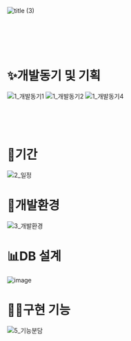 ![title (3)](https://github.com/eunzzzzz1/projectCruise/assets/139827141/3d0beff2-3f3f-4a85-8b62-fdc58167d7fc)
<br>
<br>
<br>

<br>

<br>

# ✨개발동기 및 기획
![1_개발동기1](https://github.com/eunzzzzz1/projectCruise/assets/139827141/d2cc9b71-6fca-40bb-9337-8fe4269ed5f4)
![1_개발동기2](https://github.com/eunzzzzz1/projectCruise/assets/139827141/d5b78b93-750f-461f-9f50-cd2ff7504e8e)
![1_개발동기4](https://github.com/eunzzzzz1/projectCruise/assets/139827141/8ba94c46-50e7-414a-807b-7413d0b16169)


<br>

<br>

<br>

# 📅기간
![2_일정](https://github.com/eunzzzzz1/projectCruise/assets/139827141/f5d3d098-98e8-4ccb-a175-5fa60b2d9842)
<br>

# 🔧개발환경
![3_개발환경](https://github.com/eunzzzzz1/projectCruise/assets/139827141/e1734d64-a1d8-475f-9f40-dc17e492968f)
<br>

# 📊DB 설계
![image](https://github.com/eunzzzzz1/projectCruise/assets/139827141/0d892a72-d57d-46c5-928b-734bcad9cd9b)
<br>

# 🧑‍💻구현 기능
![5_기능분담](https://github.com/eunzzzzz1/projectCruise/assets/139827141/bac107b6-6f44-4824-a940-7e78f646a2f7)


